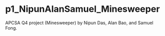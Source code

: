 # p1_NipunAlanSamuel_Minesweeper

APCSA Q4 project (Minesweeper) by Nipun Das, Alan Bao, and Samuel Fong.
